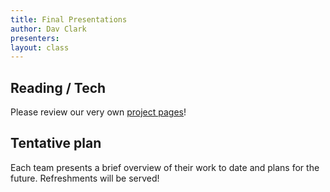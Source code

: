 ```yaml
---
title: Final Presentations
author: Dav Clark
presenters:
layout: class
---
```


## Reading / Tech

Please review our very own [project pages](/projects.html)!

## Tentative plan

Each team presents a brief overview of their work to date and plans for the
future. Refreshments will be served!
